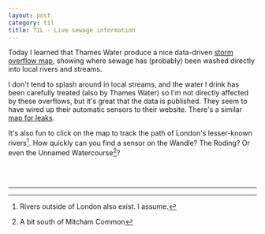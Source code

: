 ```yaml
---
layout: post
category: til
title: TIL - Live sewage information
---
```


Today I learned that Thames Water produce a nice data-driven [storm overflow map](https://www.thameswater.co.uk/edm-map), showing where sewage has (probably) been washed directly into local rivers and streams.

I don't tend to splash around in local streams, and the water I drink has been carefully treated (also by Thames Water) so I'm not directly affected by these overflows, but it's great that the data is published. They seem to have wired up their automatic sensors to their website. There's a similar [map for leaks](https://www.thameswater.co.uk/leak/).

It's also fun to click on the map to track the path of London's lesser-known rivers[^1]. How quickly can you find a sensor on the Wandle? The Roding? Or even the Unnamed Watercourse[^2]?

<br>
<br> 

----
[^1]: Rivers outside of London also exist. I assume.
[^2]: A bit south of Mitcham Common

